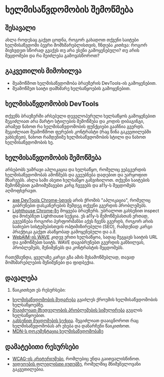 # ხელმისაწვდომობის შემოწმება

## შესავალი

ახლა როდესაც გაქვთ ცოდნა, როგორ გახადოთ თქვენი საიტები ხელმისაწვდომი ბევრი მომხმარებლისთვის, ჩნდება კითხვა: როგორ მივხვდეთ სწორად გვაქვს თუ არა ესენი გამოყენებული? თუ არის შეცდომები და რა შეიძლება გამოვასწოროთ? 

## გაკვეთილის მიმოხილვა

- შეამოწმოთ ხელმისაწვდომობა ბრაუზერის DevTools-ის გამოყენებით.
- შეამოწმეთ საიტი დამხმარე ხელსაწყოების გამოყენებით.

## ხელმისაწვდომობის DevTools

თქვენს ბრაუზერში არსებული დეველოპერული ხელსაწყოს გამოყენებით შეგიძლიათ არა მარტო სტილების შემოწმება და კოდის დიბაგინგი, არამედ ნახოთ რა ხელმისაწვდომობის ფუნქციები გააჩნია გვერდს. შეგიძლიათ შეამოწმოთ ფერების კონტრასტი (რაც წინა გაკვეთილებში ვახსენეთ), ნახოთ რამდენიმე ხელმისაწვდომობის სტილი და ნახოთ ხელმისაწვდომობის ხე.

## ხელმისაწვდომობის შემოწმება

არსებობს უამრავი აპლიკაცია და ხელსაწყო, რომელიც ვებგვერდის ხელმისაწვდომობას ამოწმებს და გვეუბნება დადებით და უარყოფით მხარეებს. ახლა სამი ასეთი ხელსაწყო განვიხილოთ. თქვენი საიტების შემოწმებით გამოიმუშავებთ კარგ ჩვევებს და a11y-ს შეცდომებს აღმოფხვრავთ. 

- [axe DevTools Chrome-სთვის](https://chrome.google.com/webstore/detail/axe-devtools-web-accessib/lhdoppojpmngadmnindnejefpokejbdd?hl=en-US) არის ქრომის "აპლიკაცია", რომელიც გიბრუნებთ დასკანერების შემდეგ თქვენი გვერდის პრობლემებს.
- [Lighthouse Chrome-ზე](https://developer.chrome.com/docs/lighthouse/overview/) მოყვება ბრაუზერს. უბრალოთ გახსენით inspect და მოძებნეთ Lighthouse სექცია. ეს a11y-ს შემოწმებასთან ერთად, გვეუბნება როგორი პერფორმანსი აქვს ჩვენს გვერდს, როგორ არის საძიებო სისტემებისთვის ოპტიმიზირებული (SEO), რამდენად კარგი პრაქტიკა გაქვთ ასაწყობად გამოყენებული და ა.შ.
- [WebAIM-ის WAVE](https://wave.webaim.org/) კიდევ ერთი ხელსაწყოა, სადაც შეგყავს საიტის URL და გიმოწმებთ საიტს. WAVE დაგიბრუნებთ გვერდის განხილვას, პრობლემებს, შენიშვნებს და კონტრასტის შეცდომებს. 

რათქმაუნდა, ყველაზე კარგი გზა ამის შესამოწმებლად, თავად მომხმარებლების შენიშვნები და ფიდბექია.

## დავალება

<div className="homework">

1. წაიკითხეთ ეს რესურსები:
  - [ხელმისაწვდომობის შედარება](https://developer.chrome.com/docs/devtools/accessibility/reference/#pane) გვაძლეს ქროუმის ხელმისაწვდომობის ხელსაწყოებზე.
  - [შეგიძლიათ მხედველობის პრობლემების სიმულირება](https://developer.chrome.com/blog/new-in-devtools-83/#vision-deficiencies) გუგლის ხელსაწყოებით.
  - [გახსენით შეცდომების სექცია](https://developer.chrome.com/docs/devtools/issues/#open). შეგიძლიათ დააიგნოროთ რაც ხელმისაწვდომობას არ ეხება და დანარჩენი წაიკითხოთ.
  - [MDN-ს დოკუმენტაცია ხელმისაწვდომობაზე](https://firefox-source-docs.mozilla.org/devtools-user/accessibility_inspector/index.html#features-of-the-accessibility-panel)

</div>

## დამატებითი რესურსები

- [WCAG-ის კრიტერიუმები](https://www.w3.org/WAI/WCAG22/quickref/?versions=2.1), რომლებიც უნდა გაითვალისწინოთ.
- [ვიდეოების ფლეილისთი იუთუბზე](https://www.youtube.com/playlist?list=PLNYkxOF6rcICWx0C9LVWWVqvHlYJyqw7g), რომელშიც მნიშვნელოვანი გაკვეთილებია.

